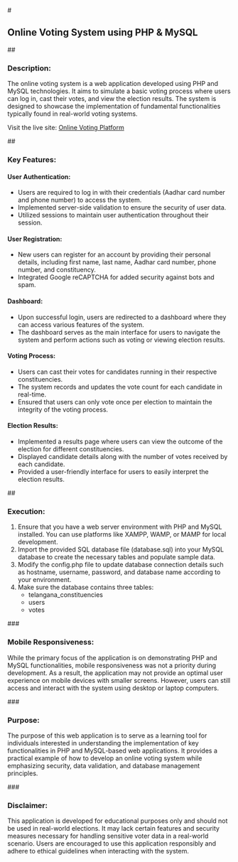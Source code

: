 #<h2>Online Voting System using PHP & MySQL</h2>

##<h3>Description:</h3>
<p>The online voting system is a web application developed using PHP and MySQL technologies. It aims to simulate a basic
    voting process where users can log in, cast their votes, and view the election results. The system is designed to
    showcase the implementation of fundamental functionalities typically found in real-world voting systems.</p>

Visit the live site: [Online Voting Platform](online-voting-platform.infinityfreeapp.com/?i=1)

##<h3>Key Features:</h3>

<h4>User Authentication:</h4>
<ul>
    <li>Users are required to log in with their credentials (Aadhar card number and phone number) to access the system.
    </li>
    <li>Implemented server-side validation to ensure the security of user data.</li>
    <li>Utilized sessions to maintain user authentication throughout their session.</li>
</ul>

<h4>User Registration:</h4>
<ul>
    <li>New users can register for an account by providing their personal details, including first name, last name,
        Aadhar card number, phone number, and constituency.</li>
    <li>Integrated Google reCAPTCHA for added security against bots and spam.</li>
</ul>

<h4>Dashboard:</h4>
<ul>
    <li>Upon successful login, users are redirected to a dashboard where they can access various features of the system.
    </li>
    <li>The dashboard serves as the main interface for users to navigate the system and perform actions such as voting
        or viewing election results.</li>
</ul>

<h4>Voting Process:</h4>
<ul>
    <li>Users can cast their votes for candidates running in their respective constituencies.</li>
    <li>The system records and updates the vote count for each candidate in real-time.</li>
    <li>Ensured that users can only vote once per election to maintain the integrity of the voting process.</li>
</ul>

<h4>Election Results:</h4>
<ul>
    <li>Implemented a results page where users can view the outcome of the election for different constituencies.</li>
    <li>Displayed candidate details along with the number of votes received by each candidate.</li>
    <li>Provided a user-friendly interface for users to easily interpret the election results.</li>
</ul>

##<h3>Execution:</h3>
<ol>
    <li>Ensure that you have a web server environment with PHP and MySQL installed. You can use platforms like XAMPP,
        WAMP, or MAMP for local development.</li>
    <li>Import the provided SQL database file (database.sql) into your MySQL database to create the necessary tables and
        populate sample data.</li>
    <li>Modify the config.php file to update database connection details such as hostname, username, password, and
        database name according to your environment.</li>
    <li>Make sure the database contains three tables:
        <ul>
            <li>telangana_constituencies</li>
            <li>users</li>
            <li>votes</li>
        </ul>
    </li>
</ol>

###<h3>Mobile Responsiveness:</h3>
<p>While the primary focus of the application is on demonstrating PHP and MySQL functionalities, mobile responsiveness
    was not a priority during development. As a result, the application may not provide an optimal user experience on
    mobile devices with smaller screens. However, users can still access and interact with the system using desktop or
    laptop computers.</p>

###<h3>Purpose:</h3>
<p>The purpose of this web application is to serve as a learning tool for individuals interested in understanding the
    implementation of key functionalities in PHP and MySQL-based web applications. It provides a practical example of
    how to develop an online voting system while emphasizing security, data validation, and database management
    principles.</p>

###<h3>Disclaimer:</h3>
<p>This application is developed for educational purposes only and should not be used in real-world elections. It may
    lack certain features and security measures necessary for handling sensitive voter data in a real-world scenario.
    Users are encouraged to use this application responsibly and adhere to ethical guidelines when interacting with the
    system.</p>
